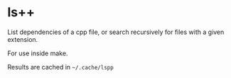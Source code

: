 # ls++
List dependencies of a cpp file, or search recursively for files with a given extension. 

For use inside make. 

Results are cached in `~/.cache/lspp`
